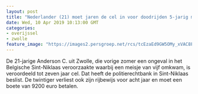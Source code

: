 ```yaml
---
layout: post
title: "Nederlander (21) moet jaren de cel in voor doodrijden 5-jarig meisje in België"
date: Wed, 10 Apr 2019 10:13:00 GMT
categories: 
- overijssel 
- zwolle 
feature_image: "https://images2.persgroep.net/rcs/tcEzaEd9GW5OMy_xVAC8Fcyz3s4/diocontent/130661018/_fitwidth/400/?appId=21791a8992982cd8da851550a453bd7f&quality=0.7"
---
```


De 21-jarige Anderson C. uit Zwolle, die vorige zomer een ongeval in het Belgische Sint-Niklaas veroorzaakte waarbij een meisje van vijf omkwam, is veroordeeld tot zeven jaar cel. Dat heeft de politierechtbank in Sint-Niklaas beslist. De twintiger verliest ook zijn rijbewijs voor acht jaar en moet een boete van 9200 euro betalen.
